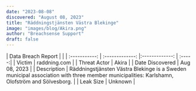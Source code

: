 ```yaml
---
date: "2023-08-08"
discovered: "August 08, 2023"
title: "Räddningstjänsten Västra Blekinge"
image: "images/blog/Akira.png"
author: "Breachsense Support"
draft: false
---
```


| Data Breach Report           |              | 
| :-----------: | :-------------:     |:-------------:    | :-----:|
| Victim      | raddning.com      | 
| Threat Actor      | Akira      | 
| Date Discovered      | Aug 08, 2023      | 
| Description      | Räddningstjänsten Västra Blekinge is a Sweden municipal association with three member municipalities: Karlshamn, Olofström and Sölvesborg.      | 
| Leak Size      | Unknown      | 

